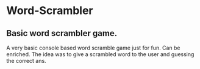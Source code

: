 # Word-Scrambler
## Basic word scrambler game.
A very basic console based word scramble game just for fun. Can be enriched. The idea was to give a scrambled word to the user and guessing the correct ans.
